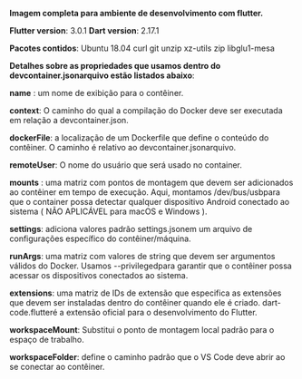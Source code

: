 **Imagem completa para ambiente de desenvolvimento com flutter.**

**Flutter version**: 3.0.1
**Dart version**: 2.17.1

**Pacotes contidos**:
Ubuntu 18.04
curl
git
unzip 
xz-utils 
zip 
libglu1-mesa

**Detalhes sobre as propriedades que usamos dentro do devcontainer.jsonarquivo estão listados abaixo**:

**name** : um nome de exibição para o contêiner.

**context**: O caminho do qual a compilação do Docker deve ser executada em relação a devcontainer.json.

**dockerFile**: a localização de um Dockerfile que define o conteúdo do contêiner. O caminho é relativo ao devcontainer.jsonarquivo.

**remoteUser**: O nome do usuário que será usado no container.

**mounts** : uma matriz com pontos de montagem que devem ser adicionados ao contêiner em tempo de execução. Aqui, montamos /dev/bus/usbpara que o container possa detectar qualquer dispositivo Android conectado ao sistema ( NÃO APLICÁVEL para macOS e Windows ).

**settings**: adiciona valores padrão settings.jsonem um arquivo de configurações específico do contêiner/máquina.

**runArgs**: uma matriz com valores de string que devem ser argumentos válidos do Docker. Usamos --privilegedpara garantir que o contêiner possa acessar os dispositivos conectados ao sistema.

**extensions**: uma matriz de IDs de extensão que especifica as extensões que devem ser instaladas dentro do contêiner quando ele é criado. dart-code.flutteré a extensão oficial para o desenvolvimento do Flutter.

**workspaceMount**: Substitui o ponto de montagem local padrão para o espaço de trabalho.

**workspaceFolder**: define o caminho padrão que o VS Code deve abrir ao se conectar ao contêiner.

